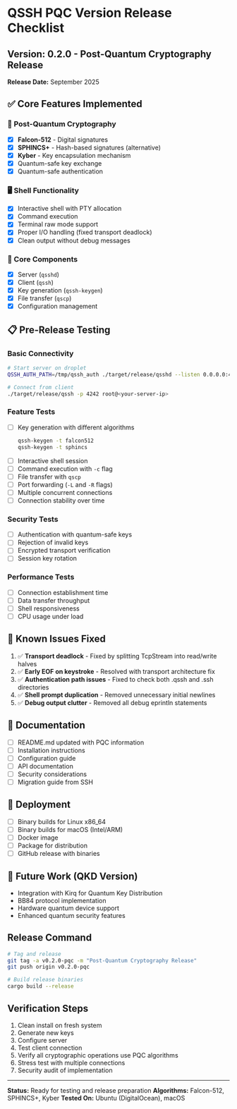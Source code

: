 # QSSH PQC Version Release Checklist

## Version: 0.2.0 - Post-Quantum Cryptography Release
**Release Date:** September 2025

## ✅ Core Features Implemented

### 🔐 Post-Quantum Cryptography
- [x] **Falcon-512** - Digital signatures
- [x] **SPHINCS+** - Hash-based signatures (alternative)
- [x] **Kyber** - Key encapsulation mechanism
- [x] Quantum-safe key exchange
- [x] Quantum-safe authentication

### 🖥️ Shell Functionality
- [x] Interactive shell with PTY allocation
- [x] Command execution
- [x] Terminal raw mode support
- [x] Proper I/O handling (fixed transport deadlock)
- [x] Clean output without debug messages

### 🔧 Core Components
- [x] Server (`qsshd`)
- [x] Client (`qssh`)
- [x] Key generation (`qssh-keygen`)
- [x] File transfer (`qscp`)
- [x] Configuration management

## 📋 Pre-Release Testing

### Basic Connectivity
```bash
# Start server on droplet
QSSH_AUTH_PATH=/tmp/qssh_auth ./target/release/qsshd --listen 0.0.0.0:4242

# Connect from client
./target/release/qssh -p 4242 root@<your-server-ip>
```

### Feature Tests
- [ ] Key generation with different algorithms
  ```bash
  qssh-keygen -t falcon512
  qssh-keygen -t sphincs
  ```
- [ ] Interactive shell session
- [ ] Command execution with `-c` flag
- [ ] File transfer with `qscp`
- [ ] Port forwarding (`-L` and `-R` flags)
- [ ] Multiple concurrent connections
- [ ] Connection stability over time

### Security Tests
- [ ] Authentication with quantum-safe keys
- [ ] Rejection of invalid keys
- [ ] Encrypted transport verification
- [ ] Session key rotation

### Performance Tests
- [ ] Connection establishment time
- [ ] Data transfer throughput
- [ ] Shell responsiveness
- [ ] CPU usage under load

## 🐛 Known Issues Fixed
1. ✅ **Transport deadlock** - Fixed by splitting TcpStream into read/write halves
2. ✅ **Early EOF on keystroke** - Resolved with transport architecture fix
3. ✅ **Authentication path issues** - Fixed to check both .qssh and .ssh directories
4. ✅ **Shell prompt duplication** - Removed unnecessary initial newlines
5. ✅ **Debug output clutter** - Removed all debug eprintln statements

## 📝 Documentation
- [ ] README.md updated with PQC information
- [ ] Installation instructions
- [ ] Configuration guide
- [ ] API documentation
- [ ] Security considerations
- [ ] Migration guide from SSH

## 🚀 Deployment
- [ ] Binary builds for Linux x86_64
- [ ] Binary builds for macOS (Intel/ARM)
- [ ] Docker image
- [ ] Package for distribution
- [ ] GitHub release with binaries

## 🔮 Future Work (QKD Version)
- Integration with Kirq for Quantum Key Distribution
- BB84 protocol implementation
- Hardware quantum device support
- Enhanced quantum security features

## Release Command
```bash
# Tag and release
git tag -a v0.2.0-pqc -m "Post-Quantum Cryptography Release"
git push origin v0.2.0-pqc

# Build release binaries
cargo build --release
```

## Verification Steps
1. Clean install on fresh system
2. Generate new keys
3. Configure server
4. Test client connection
5. Verify all cryptographic operations use PQC algorithms
6. Stress test with multiple connections
7. Security audit of implementation

---
**Status:** Ready for testing and release preparation
**Algorithms:** Falcon-512, SPHINCS+, Kyber
**Tested On:** Ubuntu (DigitalOcean), macOS